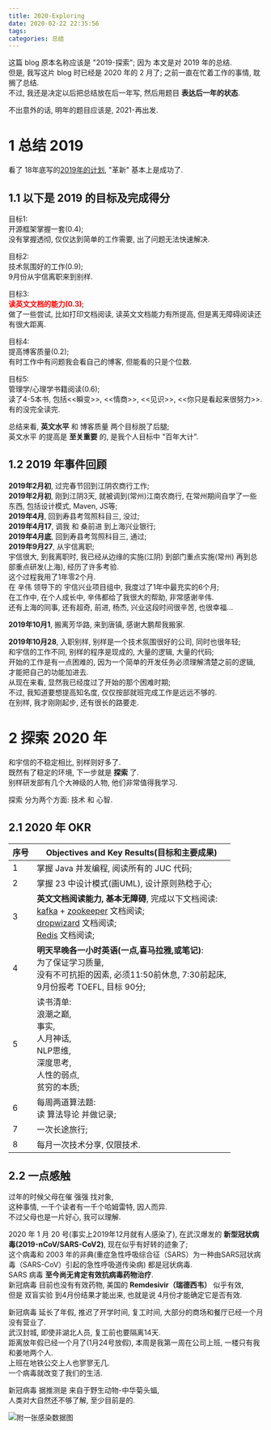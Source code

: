 ```yaml
---
title: 2020-Exploring
date: 2020-02-22 22:35:56
tags:
categories: 总结
---
```


这篇 blog 原本名称应该是 "2019-探索";
因为 本文是对 2019 年的总结.  
但是, 我写这片 blog 时已经是 2020 年的 2 月了;
之前一直在忙着工作的事情, 耽搁了总结.  
不过, 我还是决定以后把总结放在后一年写, 然后用题目 **表达后一年的状态**.  

不出意外的话, 明年的题目应该是, 2021-再出发.

# 1 总结 2019  

看了 18年底写的[2019年的计划](https://mitrecx.github.io/2018/12/31/2018-%E9%9D%A9%E6%96%B0/), "革新" 基本上是成功了.  

## 1.1 以下是 2019 的目标及完成得分

目标1:   
开源框架掌握一套(0.4);   
没有掌握透彻, 仅仅达到简单的工作需要, 出了问题无法快速解决.  

目标2:   
技术氛围好的工作(0.9);  
9月份从宇信离职来到别样.  

目标3:   
**<font color=red>读英文文档的能力(0.3)</font>**;  
做了一些尝试, 比如打印文档阅读, 读英文文档能力有所提高, 但是离无障碍阅读还有很大距离.  

目标4:   
提高博客质量(0.2);  
有时工作中有问题我会看自己的博客, 但能看的只是个位数.  

目标5:   
管理学/心理学书籍阅读(0.6);  
读了4-5本书, 包括<<瞬变>>, <<情商>>, <<见识>>, <<你只是看起来很努力>>.  有的没完全读完.  

总结来看, **英文水平** 和 博客质量 两个目标脱了后腿;  
英文水平 的提高是 **至关重要** 的, 是我个人目标中 "百年大计".  

## 1.2 2019 年事件回顾  

**2019年2月初**, 过完春节回到江阴农商行工作;  
**2019年2月初**, 刚到江阴3天, 就被调到(常州)江南农商行, 在常州期间自学了一些东西, 包括设计模式, Maven, JS等;  
**2019年4月**, 回到寿县考驾照科目三, 没过;  
**2019年4月17**, 调我 和 桑前进 到上海兴业银行;  
**2019年4月底**, 回到寿县考驾照科目三, 通过;  
**2019年9月27**, 从宇信离职;  
宇信很大, 到我离职时, 我已经从边缘的实施(江阴) 到部门重点实施(常州) 再到总部重点研发(上海), 经历了许多考验.  
这个过程我用了1年零2个月.  
在 辛伟 领导下的 宇信兴业项目组中, 我度过了1年中最充实的6个月;  
在工作中, 在个人成长中, 辛伟都给了我很大的帮助, 非常感谢辛伟.  
还有上海的同事, 还有超奇, 前进, 杨杰, 兴业这段时间很辛苦, 也很幸福...  

**2019年10月1**, 搬离芳华路, 来到唐镇, 感谢大鹏帮我搬家.  

**2019年10月28**, 入职别样, 别样是一个技术氛围很好的公司, 同时也很年轻;    
和宇信的工作不同, 别样的程序是现成的, 大量的逻辑, 大量的代码;  
开始的工作是有一点困难的, 因为一个简单的开发任务必须理解清楚之前的逻辑, 才能把自己的功能加进去.  
从现在来看, 显然我已经度过了开始的那个困难时期;  
不过, 我知道要想提高知名度, 仅仅按部就班完成工作是远远不够的.  
在别样, 我才刚刚起步, 还有很长的路要走.  

# 2 探索 2020 年  

和宇信的不稳定相比, 别样则好多了.  
既然有了稳定的环境, 下一步就是 **探索** 了.  
别样研发部有几个大神级的人物, 他们非常值得我学习.  

探索 分为两个方面: 技术 和 心智.  

## 2.1 2020 年 OKR  

|序号|Objectives and Key Results(目标和主要成果)|
|--|--|
|1| 掌握 Java 并发编程, 阅读所有的 JUC 代码;  |
|2| 掌握 23 中设计模式(画UML), 设计原则熟稔于心;  |
|3| **英文文档阅读能力, 基本无障碍**, 完成以下文档阅读:  <br>[kafka](https://kafka.apache.org/) + [zookeeper](https://zookeeper.apache.org/) 文档阅读;  <br>[dropwizard](https://www.dropwizard.io/) 文档阅读;  <br>[Redis](https://redis.io/) 文档阅读;  |
|4| **明天早晚各一小时英语(一点,喜马拉雅,或笔记)**:    <br>为了保证学习质量,  <br>没有不可抗拒的因素, 必须11:50前休息, 7:30前起床,    <br>9月份报考 TOEFL, 目标 90分;  |
|5| 读书清单:   <br>浪潮之巅,  <br>事实,  <br>人月神话,  <br>NLP思维,  <br>深度思考,  <br>人性的弱点,<br>贫穷的本质;  |
|6| 每周两道算法题:   <br>读 算法导论 并做记录;  |
|7| 一次长途旅行;  |
|8| 每月一次技术分享, 仅限技术.  |

## 2.2 一点感触  
过年的时候父母在催 强强 找对象,  
这种事情, 一千个读者有一千个哈姆雷特, 因人而异.  
不过父母也是一片好心, 我可以理解.  

2020 年 1 月 20 号(事实上2019年12月就有人感染了), 在武汉爆发的 **新型冠状病毒(2019-nCoV/SARS-CoV2)**, 现在似乎有好转的迹象了;  
这个病毒和 2003 年的非典(重症急性呼吸综合征（SARS）为一种由SARS冠状病毒（SARS-CoV）引起的急性呼吸道传染病) 都是冠状病毒.  
SARS 病毒 **至今尚无肯定有效抗病毒药物治疗**.  
新冠病毒 目前也没有有效药物, 美国的 **Remdesivir（瑞德西韦）** 似乎有效,   
但是 双盲实验 到4月份结果才能出来, 也就是说 4月份才能确定它是否有效.  

新冠病毒 延长了年假, 推迟了开学时间, 复工时间, 大部分的商场和餐厅已经一个月没有营业了.  
武汉封城, 即使非湖北人员, 复工前也要隔离14天.  
距离放年假已经一个月了(1月24号放假), 本周是我第一周在公司上班, 一楼只有我和姜地两个人.  
上班在地铁公交上人也寥寥无几.  
一个病毒就改变了我们的生活.  

新冠病毒 据推测是 来自于野生动物-中华菊头蝠,  
人类对大自然还不够了解, 至少目前是的.  

![附一张感染数据图](https://mitre.oss-cn-hangzhou.aliyuncs.com/blog-2020/saras-cov2.jpeg)  
